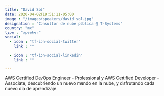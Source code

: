 ```yaml
---
title: "David Sol"
date: 2020-04-02T19:51:11-05:00
image : "/images/speakers/david_sol.jpg"
designation : "Consultor de nube pública @ T-Systems"
country: "mx"
type : "speaker"
social:
  - icon : "tf-ion-social-twitter"
    link : ""

  - icon : "tf-ion-social-linkedin"
    link : ""

---
```


AWS Certified DevOps Engineer - Professional y AWS Certified Developer - Associate, descubriendo un nuevo mundo en la nube, y disfrutando cada nuevo día de aprendizaje.
